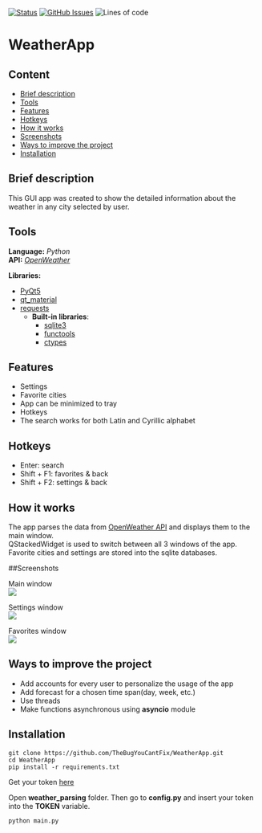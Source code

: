 [![Status](https://img.shields.io/badge/status-active-success.svg)]() [![GitHub Issues](https://img.shields.io/github/issues/TheBugYouCantFix/WeatherApp)](https://github.com/TheBugYouCantFix/WeatherApp/issues) ![Lines of code](https://img.shields.io/tokei/lines/github/TheBugYouCantFix/WeatherApp)

# WeatherApp

## Content
- [Brief description](#brief-description)
- [Tools](#tools)
- [Features](#features)
- [Hotkeys](#hotkeys)
- [How it works](#how-it-works)
- [Screenshots](#screenshots)
- [Ways to improve the project](#ways-to-improve-the-project)
- [Installation](#installation)

## Brief description
This GUI app was created to show the detailed information about the weather in any city selected by user.

## Tools
**Language:** *Python*</br>
**API:** *[OpenWeather](https://openweathermap.org/)*

**Libraries:** 
  - [PyQt5](https://www.riverbankcomputing.com/static/Docs/PyQt5/)
  - [qt_material](https://pypi.org/project/qt-material/)
  - [requests](https://docs.python-requests.org/en/latest/)
      - **Built-in libraries**:
        - [sqlite3](https://docs.python.org/3/library/sqlite3.html)
        - [functools](https://docs.python.org/3/library/functools.html)
        - [ctypes](https://docs.python.org/3/library/ctypes.html)
  
## Features
<ul>
    <li>Settings</li>
    <li>Favorite cities</li>
    <li>App can be minimized to tray</li>
    <li>Hotkeys</li>
    <li>The search works for both Latin and Cyrillic alphabet</li>
</ul>

## Hotkeys
<ul>
    <li>Enter: search</li>
    <li>Shift + F1: favorites & back</li>
    <li>Shift + F2: settings & back</li>
</ul>

## How it works
The app parses the data from [OpenWeather API](https://openweathermap.org/) and displays them to the main window.<br>
QStackedWidget is used to switch between all 3 windows of the app. <br>
Favorite cities and settings are stored into the sqlite databases. <br>


##Screenshots
<p>Main window<br> <img src="https://i.ibb.co/9NnVRXx/image.png"> <br></p>
<p>Settings window<br> <img src="https://i.ibb.co/XzpQd5P/image.png"> <br></p>
<p>Favorites window<br> <img src="https://i.ibb.co/KWCPLN6/image.png"> <br></p>

## Ways to improve the project
<ul>
    <li>Add accounts for every user to personalize the usage of the app</li>
    <li>Add forecast for a chosen time span(day, week, etc.)</li>
    <li>Use threads</li>
    <li>Make functions asynchronous using <b>asyncio</b> module</li>
</ul>

## Installation
```
git clone https://github.com/TheBugYouCantFix/WeatherApp.git
cd WeatherApp
pip install -r requirements.txt
```
Get your token [here](https://openweathermap.org/price)

Open **weather_parsing** folder. Then go to **config.py** and insert your token into the **TOKEN** variable.
```
python main.py
```
